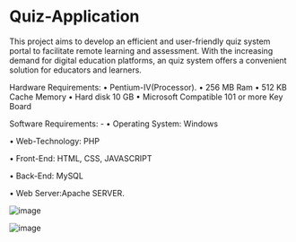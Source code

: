 # Quiz-Application
 This project aims to develop an efficient and user-friendly  quiz system portal to facilitate remote learning and assessment. With the increasing demand for digital education platforms, an quiz system offers a convenient solution for educators and learners.

Hardware Requirements:
•	Pentium-IV(Processor). 
•	256 MB Ram
•	512 KB Cache Memory
•	Hard disk 10 GB 
•	Microsoft Compatible 101 or more Key Board


Software Requirements: -
•	Operating System:  Windows

•	Web-Technology:    PHP

•	Front-End:  HTML, CSS, JAVASCRIPT

•	Back-End:  MySQL

•	Web Server:Apache SERVER.

![image](https://github.com/user-attachments/assets/9c5718a7-cc53-4ad0-ab19-73154a98c008)

![image](https://github.com/user-attachments/assets/798a24c9-0dda-4a72-9e3c-961ae3b4b6fa)
